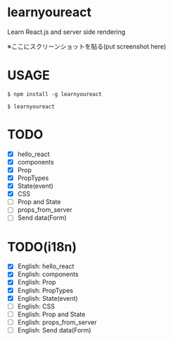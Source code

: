 learnyoureact
================

Learn React.js and server side rendering

※ここにスクリーンショットを貼る(put screenshot here)

# USAGE
`$ npm install -g learnyoureact`

`$ learnyoureact`

# TODO
- [x] hello_react
- [x] components
- [x] Prop
- [x] PropTypes
- [x] State(event)
- [x] CSS
- [ ] Prop and State
- [ ] props_from_server
- [ ] Send data(Form) 

# TODO(i18n)
- [x] English: hello_react
- [x] English: components
- [x] English: Prop
- [x] English: PropTypes
- [x] English: State(event)
- [ ] English: CSS
- [ ] English: Prop and State
- [ ] English: props_from_server
- [ ] English: Send data(Form)

